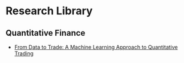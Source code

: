 # Research Library

## Quantitative Finance

- [From Data to Trade: A Machine Learning Approach to Quantitative Trading](ssrn_4315362/README.md)
